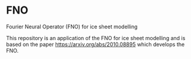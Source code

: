 # FNO
Fourier Neural Operator (FNO) for ice sheet modelling

This repository is an application of the FNO for ice sheet modelling and is based on the paper https://arxiv.org/abs/2010.08895 which develops the FNO. 
